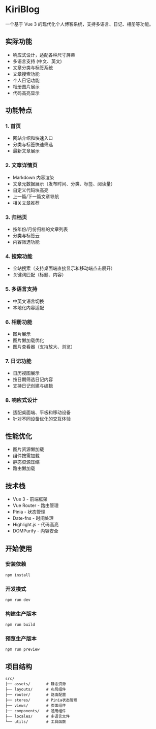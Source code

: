 # KiriBlog

一个基于 Vue 3 的现代化个人博客系统，支持多语言、日记、相册等功能。

## 实际功能

- 响应式设计，适配各种尺寸屏幕
- 多语言支持 (中文、英文)
- 文章分类与标签系统
- 文章搜索功能
- 个人日记功能
- 相册图片展示
- 代码高亮显示

## 功能特点

### 1. 首页

- 网站介绍和快速入口
- 分类与标签快速筛选
- 最新文章展示

### 2. 文章详情页

- Markdown 内容渲染
- 文章元数据展示（发布时间、分类、标签、阅读量）
- 自定义代码块高亮
- 上一篇/下一篇文章导航
- 相关文章推荐

### 3. 归档页

- 按年份/月份归档的文章列表
- 分类与标签云
- 内容筛选功能

### 4. 搜索功能

- 全站搜索（支持桌面端直接显示和移动端点击展开）
- 关键词匹配（标题、内容）

### 5. 多语言支持

- 中英文语言切换
- 本地化内容适配

### 6. 相册功能

- 图片展示
- 图片懒加载优化
- 图片查看器（支持放大、浏览）

### 7. 日记功能

- 日历视图展示
- 按日期筛选日记内容
- 支持日记创建与编辑

### 8. 响应式设计

- 适配桌面端、平板和移动设备
- 针对不同设备优化的交互体验

## 性能优化

- 图片资源懒加载
- 组件按需加载
- 静态资源压缩
- 路由懒加载

## 技术栈

- Vue 3 - 前端框架
- Vue Router - 路由管理
- Pinia - 状态管理
- Date-fns - 时间处理
- Highlight.js - 代码高亮
- DOMPurify - 内容安全

## 开始使用

### 安装依赖

```bash
npm install
```

### 开发模式

```bash
npm run dev
```

### 构建生产版本

```bash
npm run build
```

### 预览生产版本

```bash
npm run preview
```

## 项目结构

```
src/
├── assets/       # 静态资源
├── layouts/      # 布局组件
├── router/       # 路由配置
├── stores/       # Pinia状态管理
├── views/        # 页面组件
├── components/   # 通用组件
├── locales/      # 多语言文件
└── utils/        # 工具函数
```
